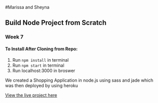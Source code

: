 #Marissa and Sheyna
## Build Node Project from Scratch
### Week 7
#### To Install After Cloning from Repo:
1. Run `npm install` in terminal
2. Run `npm start` in terminal
3. Run localhost:3000 in broswer

We created a Shopping Application in node.js using sass and jade which was then deployed by using heroku

[View the live project here](https://murmuring-fortress-8684.herokuapp.com/)
